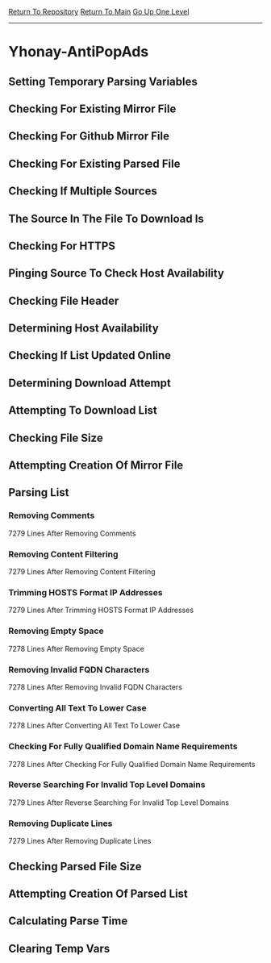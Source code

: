 [Return To Repository](https://github.com/deathbybandaid/piholeparser/)
[Return To Main](https://github.com/deathbybandaid/piholeparser/blob/master/RecentRunLogs/Mainlog.md)
[Go Up One Level](https://github.com/deathbybandaid/piholeparser/blob/master/RecentRunLogs/TopLevelScripts/30-Processing-External-Blacklists.md)
____________________________________
# Yhonay-AntiPopAds
## Setting Temporary Parsing Variables
## Checking For Existing Mirror File
## Checking For Github Mirror File
## Checking For Existing Parsed File
## Checking If Multiple Sources
## The Source In The File To Download Is
## Checking For HTTPS
## Pinging Source To Check Host Availability
## Checking File Header
## Determining Host Availability
## Checking If List Updated Online
## Determining Download Attempt
## Attempting To Download List
## Checking File Size
## Attempting Creation Of Mirror File
## Parsing List
### Removing Comments
7279 Lines After Removing Comments
### Removing Content Filtering
7279 Lines After Removing Content Filtering
### Trimming HOSTS Format IP Addresses
7279 Lines After Trimming HOSTS Format IP Addresses
### Removing Empty Space
7278 Lines After Removing Empty Space
### Removing Invalid FQDN Characters
7278 Lines After Removing Invalid FQDN Characters
### Converting All Text To Lower Case
7278 Lines After Converting All Text To Lower Case
### Checking For Fully Qualified Domain Name Requirements
7278 Lines After Checking For Fully Qualified Domain Name Requirements
### Reverse Searching For Invalid Top Level Domains
7279 Lines After Reverse Searching For Invalid Top Level Domains
### Removing Duplicate Lines
7279 Lines After Removing Duplicate Lines
## Checking Parsed File Size
## Attempting Creation Of Parsed List
## Calculating Parse Time
## Clearing Temp Vars
